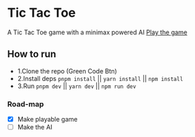 # Tic Tac Toe

A Tic Tac Toe game with a minimax powered AI
[Play the game](https://tic-tac-toe-two.vercel.app)

## How to run
-   1.Clone the repo (Green Code Btn)
-   2.Install deps `pnpm install` || `yarn install` || `npm install`
-   3.Run `pnpm dev` || `yarn dev` || `npm run dev`

### Road-map
- [x] Make playable game
- [ ] Make the AI
